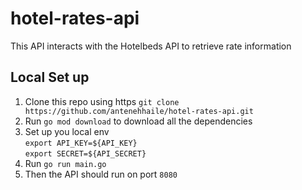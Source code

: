 # hotel-rates-api
This API interacts with the Hotelbeds API to retrieve rate information 


## Local Set up

1. Clone this repo using https 
    `git clone https://github.com/antenehhaile/hotel-rates-api.git`
2. Run `go mod download` to download all the dependencies
3. Set up you local env   
`export API_KEY=${API_KEY}`   
`export SECRET=${API_SECRET}`   
4. Run `go run main.go`
5. Then the API should run on port `8080`
